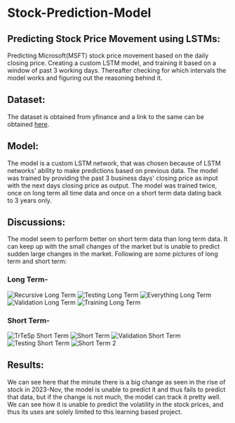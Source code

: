 # Stock-Prediction-Model

## Predicting Stock Price Movement using LSTMs:
Predicting Microsoft(MSFT) stock price movement based on the daily closing price. Creating a custom LSTM model, and training it based on a window of past 3 working days. Thereafter checking for which intervals the model works and figuring out the reasoning behind it.

## Dataset: 
The dataset is obtained from yfinance and a link to the same can be obtained [here](https://finance.yahoo.com/quote/MSFT/history/?period1=511108200&period2=1718603577).

## Model: 
The model is a custom LSTM network, that was chosen because of LSTM networks' ability to make predictions based on previous data. The model was trained by providing the past 3 business days' closing price as input with the next days closing price as output. The model was trained twice, once on long term all time data and once on a short term data dating back to 3 years only.

## Discussions: 
The model seem to perform better on short term data than long term data. It can keep up with the small changes of the market but is unable to predict sudden large changes in the market. Following are some pictures of long term and short term: 

### Long Term- 
![Recursive Long Term](https://github.com/avanishgadhikar/Stock-Prediction-Model/assets/133745149/33ff5da8-35e1-4ffb-8b20-754c2c4ea82a)
![Testing Long Term](https://github.com/avanishgadhikar/Stock-Prediction-Model/assets/133745149/5024259e-64c5-4b80-84a7-9e16273cde94)
![Everything Long Term](https://github.com/avanishgadhikar/Stock-Prediction-Model/assets/133745149/9afb41d2-c5c1-4831-8061-f6cec6d97572)
![Validation Long Term](https://github.com/avanishgadhikar/Stock-Prediction-Model/assets/133745149/9adc0fb9-31ac-4968-8e8b-ca0757c39993)
![Training Long Term](https://github.com/avanishgadhikar/Stock-Prediction-Model/assets/133745149/fea329eb-2176-4145-8685-dc4d172e1770)

### Short Term-
![TrTeSp Short Term](https://github.com/avanishgadhikar/Stock-Prediction-Model/assets/133745149/c3fd9fb0-f8ce-4640-bc04-231af177f7c5)
![Short Term](https://github.com/avanishgadhikar/Stock-Prediction-Model/assets/133745149/9b73ba75-447a-4d74-a7a3-b44065c1019d)
![Validation Short Term](https://github.com/avanishgadhikar/Stock-Prediction-Model/assets/133745149/24247053-a941-4e28-9736-8f361e626bee)
![Testing Short Term](https://github.com/avanishgadhikar/Stock-Prediction-Model/assets/133745149/21bd3c47-729a-4876-9b64-4575409bebfa)
![Short Term 2](https://github.com/avanishgadhikar/Stock-Prediction-Model/assets/133745149/3b6c808c-8149-4a9d-9080-dbbeea240353)


## Results:
We can see here that the minute there is a big change as seen in the rise of stock in 2023-Nov, the model is unable to predict it and thus fails to predict that data, but if the change is not much, the model can track it pretty well. We can see how it is unable to predict the volatility in the stock prices, and thus its uses are solely limited to this learning based project.
